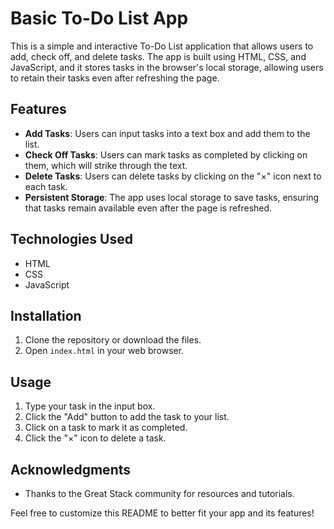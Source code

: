 
# Basic To-Do List App

This is a simple and interactive To-Do List application that allows users to add, check off, and delete tasks. The app is built using HTML, CSS, and JavaScript, and it stores tasks in the browser's local storage, allowing users to retain their tasks even after refreshing the page.

## Features

- **Add Tasks**: Users can input tasks into a text box and add them to the list.
- **Check Off Tasks**: Users can mark tasks as completed by clicking on them, which will strike through the text.
- **Delete Tasks**: Users can delete tasks by clicking on the "×" icon next to each task.
- **Persistent Storage**: The app uses local storage to save tasks, ensuring that tasks remain available even after the page is refreshed.

## Technologies Used

- HTML
- CSS
- JavaScript

## Installation

1. Clone the repository or download the files.
2. Open `index.html` in your web browser.

## Usage

1. Type your task in the input box.
2. Click the "Add" button to add the task to your list.
3. Click on a task to mark it as completed.
4. Click the "×" icon to delete a task.



## Acknowledgments

- Thanks to the Great Stack community for resources and tutorials.

Feel free to customize this README to better fit your app and its features!